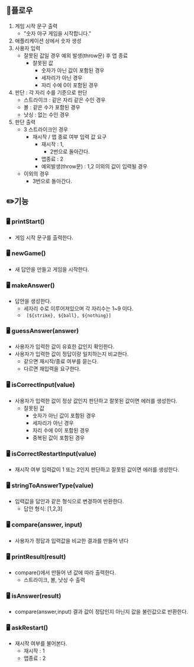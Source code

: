 ## 📜플로우
1. 게임 시작 문구 출력
   - "숫자 야구 게임을 시작합니다."
2. 애플리케이션 상에서 숫자 생성
3. 사용자 입력  
   - 잘못된 값일 경우 예외 발생(throw문) 후 앱 종료  
     -  잘못된 값  
        - 숫자가 아닌 값이 포함된 경우
        - 세자리가 아닌 경우
        - 자리 수에 0이 포함된 경우  
4. 판단 : 각 자리 수를 기준으로 판단
   - 스트라이크 : 같은 자리 같은 수인 경우
   - 볼 : 같은 수가 포함된 경우
   - 낫싱 : 없는 수인 경우  
5. 판단 출력
   - 3 스트라이크인 경우 
     - 재시작 / 앱 종료 여부 입력 값 요구
       - 재시작 : 1, 
         - 2번으로 돌아간다.
       - 앱종료 : 2
       - 예외발생(throw문) : 1,2 이외의 값이 입력될 경우
   - 이외의 경우 
     - 3번으로 돌아간다.

## ✏️기능
### 🖥️ printStart()
- 게임 시작 문구를 출력한다.
### 🖥️ newGame()
- 새 답안을 만들고 게임을 시작한다.
### 🖥️ makeAnswer()
- 답안을 생성한다.
  - 세자리 수로 이루어져있으며 각 자리수는 1~9 이다.
  - ` [${strike}, ${ball}, ${nothing}]`
### 🖥️ guessAnswer(answer)
- 사용자가 입력한 값이 유효한 값인지 확인한다.
- 사용자가 입력한 값이 정답이랑 일치하는지 비교한다.
  - 같으면 재시작/종료 여부를 묻는다.
  - 다르면 재입력을 요구한다.
### 🖥️ isCorrectInput(value)
- 사용자가 입력한 값이 정상 값인지 판단하고 잘못된 값이면 에러를 생성한다.
    -  잘못된 값  
        - 숫자가 아닌 값이 포함된 경우
        - 세자리가 아닌 경우
        - 자리 수에 0이 포함된 경우
        - 중복된 값이 포함된 경우
### 🖥️ isCorrectRestartInput(value) 
- 재시작 여부 입력값이 1 또는 2인지 판단하고 잘못된 값이면 에러를 생성한다.
### 🖥️ stringToAnswerType(value)
- 입력값을 답안과 같은 형식으로 변경하여 반환한다.
  - 답안 형식: [1,2,3]
### 🖥️ compare(answer, input)
- 사용자가 정답과 입력값을 비교한 결과를 만들어 낸다
### 🖥️ printResult(result)
- compare()에서 만들어 낸 값에 따라 출력한다.
    - 스트라이크, 볼, 낫싱 수 출력

### 🖥️ isAnswer(result)
- compare(answer,input) 결과 값이 정답인지 아닌지 값을 불린값으로 반환한다.
### 🖥️ askRestart()
- 재시작 여부를 불어본다.
  - 재시작 : 1
  - 앱종료 : 2


